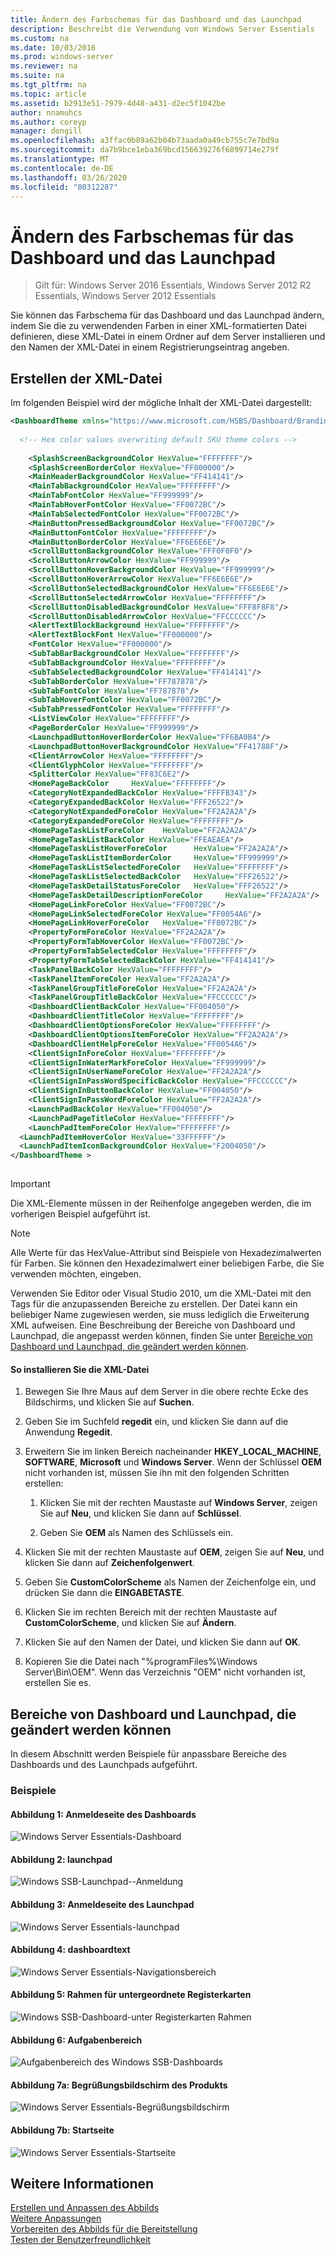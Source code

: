 ```yaml
---
title: Ändern des Farbschemas für das Dashboard und das Launchpad
description: Beschreibt die Verwendung von Windows Server Essentials
ms.custom: na
ms.date: 10/03/2016
ms.prod: windows-server
ms.reviewer: na
ms.suite: na
ms.tgt_pltfrm: na
ms.topic: article
ms.assetid: b2913e51-7979-4d48-a431-d2ec5f1042be
author: nnamuhcs
ms.author: coreyp
manager: dongill
ms.openlocfilehash: a3ffac0b89a62b04b73aada0a49cb755c7e7bd9a
ms.sourcegitcommit: da7b9bce1eba369bcd156639276f6899714e279f
ms.translationtype: MT
ms.contentlocale: de-DE
ms.lasthandoff: 03/26/2020
ms.locfileid: "80312287"
---
```

# <a name="change-the-color-scheme-of-the-dashboard-and-launchpad"></a>Ändern des Farbschemas für das Dashboard und das Launchpad

>Gilt für: Windows Server 2016 Essentials, Windows Server 2012 R2 Essentials, Windows Server 2012 Essentials

Sie können das Farbschema für das Dashboard und das Launchpad ändern, indem Sie die zu verwendenden Farben in einer XML-formatierten Datei definieren, diese XML-Datei in einem Ordner auf dem Server installieren und den Namen der XML-Datei in einem Registrierungseintrag angeben.  
  
## <a name="create-the-xml-file"></a>Erstellen der XML-Datei  
 Im folgenden Beispiel wird der mögliche Inhalt der XML-Datei dargestellt:  
  
```xml  
<DashboardTheme xmlns="https://www.microsoft.com/HSBS/Dashboard/Branding/2010">  
  
  <!-- Hex color values overwriting default SKU theme colors -->  
  
    <SplashScreenBackgroundColor HexValue="FFFFFFFF"/>  
    <SplashScreenBorderColor HexValue="FF000000"/>  
    <MainHeaderBackgroundColor HexValue="FF414141"/>  
    <MainTabBackgroundColor HexValue="FFFFFFFF"/>  
    <MainTabFontColor HexValue="FF999999"/>  
    <MainTabHoverFontColor HexValue="FF0072BC"/>  
    <MainTabSelectedFontColor HexValue="FF0072BC"/>  
    <MainButtonPressedBackgroundColor HexValue="FF0072BC"/>  
    <MainButtonFontColor HexValue="FFFFFFFF"/>  
    <MainButtonBorderColor HexValue="FF6E6E6E"/>  
    <ScrollButtonBackgroundColor HexValue="FFF0F0F0"/>  
    <ScrollButtonArrowColor HexValue="FF999999"/>  
    <ScrollButtonHoverBackgroundColor HexValue="FF999999"/>  
    <ScrollButtonHoverArrowColor HexValue="FF6E6E6E"/>  
    <ScrollButtonSelectedBackgroundColor HexValue="FF6E6E6E"/>  
    <ScrollButtonSelectedArrowColor HexValue="FFFFFFFF"/>  
    <ScrollButtonDisabledBackgroundColor HexValue="FFF8F8F8"/>  
    <ScrollButtonDisabledArrowColor HexValue="FFCCCCCC"/>  
    <AlertTextBlockBackground HexValue="FFFFFFFF"/>  
    <AlertTextBlockFont HexValue="FF000000"/>  
    <FontColor HexValue="FF000000"/>  
    <SubTabBarBackgroundColor HexValue="FFFFFFFF"/>  
    <SubTabBackgroundColor HexValue="FFFFFFFF"/>  
    <SubTabSelectedBackgroundColor HexValue="FF414141"/>  
    <SubTabBorderColor HexValue="FF787878"/>  
    <SubTabFontColor HexValue="FF787878"/>  
    <SubTabHoverFontColor HexValue="FF0072BC"/>  
    <SubTabPressedFontColor HexValue="FFFFFFFF"/>  
    <ListViewColor HexValue="FFFFFFFF"/>  
    <PageBorderColor HexValue="FF999999"/>      
    <LaunchpadButtonHoverBorderColor HexValue="FF6BA0B4"/>  
    <LaunchpadButtonHoverBackgroundColor HexValue="FF41788F"/>  
    <ClientArrowColor HexValue="FFFFFFFF"/>  
    <ClientGlyphColor HexValue="FFFFFFFF"/>  
    <SplitterColor HexValue="FF83C6E2"/>  
    <HomePageBackColor     HexValue="FFFFFFFF"/>  
    <CategoryNotExpandedBackColor HexValue="FFFFB343"/>  
    <CategoryExpandedBackColor HexValue="FFF26522"/>  
    <CategoryNotExpandedForeColor HexValue="FF2A2A2A"/>  
    <CategoryExpandedForeColor HexValue="FFFFFFFF"/>  
    <HomePageTaskListForeColor    HexValue="FF2A2A2A"/>  
    <HomePageTaskListBackColor HexValue="FFEAEAEA"/>  
    <HomePageTaskListHoverForeColor      HexValue="FF2A2A2A"/>  
    <HomePageTaskListItemBorderColor     HexValue="FF999999"/>  
    <HomePageTaskListSelectedForeColor   HexValue="FFFFFFFF"/>  
    <HomePageTaskListSelectedBackColor   HexValue="FFF26522"/>  
    <HomePageTaskDetailStatusForeColor   HexValue="FFF26522"/>  
    <HomePageTaskDetailDescriptionForeColor     HexValue="FF2A2A2A"/>  
    <HomePageLinkForeColor HexValue="FF0072BC"/>  
    <HomePageLinkSelectedForeColor HexValue="FF0054A6"/>  
    <HomePageLinkHoverForeColor   HexValue="FF0072BC"/>  
    <PropertyFormForeColor HexValue="FF2A2A2A"/>  
    <PropertyFormTabHoverColor HexValue="FF0072BC"/>  
    <PropertyFormTabSelectedColor HexValue="FFFFFFFF"/>  
    <PropertyFormTabSelectedBackColor HexValue="FF414141"/>  
    <TaskPanelBackColor HexValue="FFFFFFFF"/>  
    <TaskPanelItemForeColor HexValue="FF2A2A2A"/>  
    <TaskPanelGroupTitleForeColor HexValue="FF2A2A2A"/>  
    <TaskPanelGroupTitleBackColor HexValue="FFCCCCCC"/>  
    <DashboardClientBackColor HexValue="FF004050"/>  
    <DashboardClientTitleColor HexValue="FFFFFFFF"/>  
    <DashboardClientOptionsForeColor HexValue="FFFFFFFF"/>  
    <DashboardClientOptionsItemForeColor HexValue="FF2A2A2A"/>  
    <DashboardClientHelpForeColor HexValue="FF0054A6"/>  
    <ClientSignInForeColor HexValue="FFFFFFFF"/>  
    <ClientSignInWaterMarkForeColor HexValue="FF999999"/>  
    <ClientSignInUserNameForeColor HexValue="FF2A2A2A"/>  
    <ClientSignInPassWordSpecificBackColor HexValue="FFCCCCCC"/>  
    <ClientSignInButtonBackColor HexValue="FF004050"/>  
    <ClientSignInPassWordForeColor HexValue="FF2A2A2A"/>  
    <LaunchPadBackColor HexValue="FF004050"/>  
    <LaunchPadPageTitleColor HexValue="FFFFFFFF"/>  
    <LaunchPadItemForeColor HexValue="FFFFFFFF"/>  
  <LaunchPadItemHoverColor HexValue="33FFFFFF"/>  
  <LaunchPadItemIconBackgroundColor HexValue="F2004050"/>  
</DashboardTheme >  
  
```  
  
> [!IMPORTANT]
>  Die XML-Elemente müssen in der Reihenfolge angegeben werden, die im vorherigen Beispiel aufgeführt ist.  
  
> [!NOTE]
>  Alle Werte für das HexValue-Attribut sind Beispiele von Hexadezimalwerten für Farben. Sie können den Hexadezimalwert einer beliebigen Farbe, die Sie verwenden möchten, eingeben.  
  
 Verwenden Sie Editor oder Visual Studio 2010, um die XML-Datei mit den Tags für die anzupassenden Bereiche zu erstellen. Der Datei kann ein beliebiger Name zugewiesen werden, sie muss lediglich die Erweiterung XML aufweisen. Eine Beschreibung der Bereiche von Dashboard und Launchpad, die angepasst werden können, finden Sie unter [Bereiche von Dashboard und Launchpad, die geändert werden können](Change-the-Color-Scheme-of-the-Dashboard-and-Launchpad.md#BKMK_Dashboard).  
  
#### <a name="to-install-the-xml-file"></a>So installieren Sie die XML-Datei  
  
1.  Bewegen Sie Ihre Maus auf dem Server in die obere rechte Ecke des Bildschirms, und klicken Sie auf **Suchen**.  
  
2.  Geben Sie im Suchfeld **regedit** ein, und klicken Sie dann auf die Anwendung **Regedit**.  
  
3.  Erweitern Sie im linken Bereich nacheinander **HKEY_LOCAL_MACHINE**, **SOFTWARE**, **Microsoft** und **Windows Server**. Wenn der Schlüssel **OEM** nicht vorhanden ist, müssen Sie ihn mit den folgenden Schritten erstellen:  
  
    1.  Klicken Sie mit der rechten Maustaste auf **Windows Server**, zeigen Sie auf **Neu**, und klicken Sie dann auf **Schlüssel**.  
  
    2.  Geben Sie **OEM** als Namen des Schlüssels ein.  
  
4.  Klicken Sie mit der rechten Maustaste auf **OEM**, zeigen Sie auf **Neu**, und klicken Sie dann auf **Zeichenfolgenwert**.  
  
5.  Geben Sie **CustomColorScheme** als Namen der Zeichenfolge ein, und drücken Sie dann die **EINGABETASTE**.  
  
6.  Klicken Sie im rechten Bereich mit der rechten Maustaste auf **CustomColorScheme**, und klicken Sie auf **Ändern**.  
  
7.  Klicken Sie auf den Namen der Datei, und klicken Sie dann auf **OK**.  
  
8.  Kopieren Sie die Datei nach "%programFiles%\Windows Server\Bin\OEM". Wenn das Verzeichnis "OEM" nicht vorhanden ist, erstellen Sie es.  
  
##  <a name="dashboard-and-launchpad-areas-that-can-be-changed"></a><a name="BKMK_Dashboard"></a>Bereiche von Dashboard und Launchpad, die geändert werden können  
 In diesem Abschnitt werden Beispiele für anpassbare Bereiche des Dashboards und des Launchpads aufgeführt.  
  
### <a name="examples"></a>Beispiele  
  
####  <a name="figure-1-sign-in-page-of-the-dashboard"></a><a name="BKMK_Figure1"></a>Abbildung 1: Anmeldeseite des Dashboards  
 ![Windows Server Essentials-Dashboard](media/SBS8_ADK_Dashboard_Signin_RC.png "SBS8_ADK_Dashboard_Signin_RC")  
  
####  <a name="figure-2-launchpad"></a><a name="BKMK_Figure2"></a>Abbildung 2: launchpad  
 ![Windows SSB-Launchpad&#45;-Anmeldung](media/SBS8_ADK_LaunchpadSignin2.png "SBS8_ADK_LaunchpadSignin2")  
  
####  <a name="figure-3-sign-in-page-of-the-launchpad"></a><a name="BKMK_Figure3"></a>Abbildung 3: Anmeldeseite des Launchpad  
 ![Windows Server Essentials-launchpad](media/SBS8_ADK_Launchpad_Signin_RC.png "SBS8_ADK_Launchpad_Signin_RC")  
  
####  <a name="figure-4-dashboard-text"></a><a name="BKMK_Figure4"></a>Abbildung 4: dashboardtext  
 ![Windows Server Essentials-Navigationsbereich](media/SBS8_ADK_Navigation_RC.png "SBS8_ADK_Navigation_RC")  
  
####  <a name="figure-5-subtab-border"></a><a name="BKMK_Figure5"></a>Abbildung 5: Rahmen für untergeordnete Registerkarten  
 ![Windows SSB-Dashboard-unter Registerkarten Rahmen](media/SBS8_ADK_DashboardSubtabborder.png "SBS8_ADK_DashboardSubtabborder")  
  
####  <a name="figure-6-task-pane"></a><a name="BKMK_Figure6"></a>Abbildung 6: Aufgabenbereich  
 ![Aufgabenbereich des Windows SSB-Dashboards](media/SBS8_ADK_DashboardTaskPane.png "SBS8_ADK_DashboardTaskPane")  
  
####  <a name="figure-7a-product-splash-screen"></a><a name="BKMK_Figure9"></a>Abbildung 7a: Begrüßungsbildschirm des Produkts  
 ![Windows Server Essentials-Begrüßungsbildschirm](media/SBS8_ADK_productspalshscreen_RC.png "SBS8_ADK_productspalshscreen_RC")  
  
#### <a name="figure-7b-home-page"></a>Abbildung 7b: Startseite  
 ![Windows Server Essentials-Startseite](media/SBS8_ADK_Dashboard_HomePage_RC.png "SBS8_ADK_Dashboard_HomePage_RC")  
  
## <a name="see-also"></a>Weitere Informationen  
 [Erstellen und Anpassen des Abbilds](Creating-and-Customizing-the-Image.md)   
 [Weitere Anpassungen](Additional-Customizations.md)   
 [Vorbereiten des Abbilds für die Bereitstellung](Preparing-the-Image-for-Deployment.md)   
 [Testen der Benutzerfreundlichkeit](Testing-the-Customer-Experience.md)